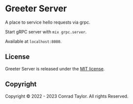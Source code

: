 # Greeter Server

A place to service hello requests via grpc.

Start gRPC server with `mix grpc.server`.

Available at `localhost:8080`.

## License

Greeter Server is released under the [MIT license](./LICENSE.md).

## Copyright

Copyright &copy; 2022 - 2023 Conrad Taylor. All rights Reserved.

